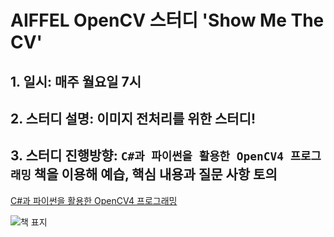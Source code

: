# AIFFEL OpenCV 스터디 'Show Me The CV'

## 1. 일시: 매주 월요일 7시
## 2. 스터디 설명: 이미지 전처리를 위한 스터디!
## 3. 스터디 진행방향: `C#과 파이썬을 활용한 OpenCV4 프로그래밍` 책을 이용해 예습, 핵심 내용과 질문 사항 토의
[C#과 파이썬을 활용한 OpenCV4 프로그래밍](https://wikibook.co.kr/opencv4/)  

![책 표지](https://wikibook.co.kr/images/cover/s/9791158391669.jpg)  

